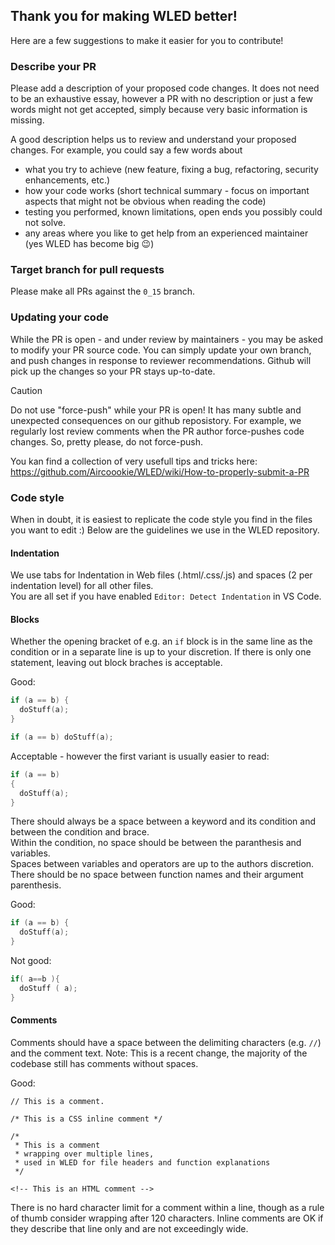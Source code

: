 ## Thank you for making WLED better!

Here are a few suggestions to make it easier for you to contribute!

### Describe your PR

Please add a description of your proposed code changes. It does not need to be an exhaustive essay, however a PR with no description or just a few words might not get accepted, simply because very basic information is missing.

A good description helps us to review and understand your proposed changes. For example, you could say a few words about
* what you try to achieve (new feature, fixing a bug, refactoring, security enhancements, etc.)
* how your code works (short technical summary - focus on important aspects that might not be obvious when reading the code)
* testing you performed, known limitations, open ends you possibly could not solve.
* any areas where you like to get help from an experienced maintainer (yes WLED has become big 😉)

### Target branch for pull requests

Please make all PRs against the `0_15` branch.

### Updating your code
While the PR is open - and under review by maintainers - you may be asked to modify your PR source code.
You can simply update your own branch, and push changes in response to reviewer recommendations. 
Github will pick up the changes so your PR stays up-to-date.

> [!CAUTION]
> Do not use "force-push" while your PR is open!
> It has many subtle and unexpected consequences on our github reposistory.
> For example, we regularly lost review comments when the PR author force-pushes code changes. So, pretty please, do not force-push.


You kan find a collection of very usefull tips and tricks here: https://github.com/Aircoookie/WLED/wiki/How-to-properly-submit-a-PR


### Code style

When in doubt, it is easiest to replicate the code style you find in the files you want to edit :)
Below are the guidelines we use in the WLED repository.

#### Indentation

We use tabs for Indentation in Web files (.html/.css/.js) and spaces (2 per indentation level) for all other files.  
You are all set if you have enabled `Editor: Detect Indentation` in VS Code.

#### Blocks

Whether the opening bracket of e.g. an `if` block is in the same line as the condition or in a separate line is up to your discretion. If there is only one statement, leaving out block braches is acceptable.

Good:  
```cpp
if (a == b) {
  doStuff(a);
}
```

```cpp
if (a == b) doStuff(a);
```

Acceptable - however the first variant is usually easier to read:
```cpp
if (a == b)
{
  doStuff(a);
}
```


There should always be a space between a keyword and its condition and between the condition and brace.  
Within the condition, no space should be between the paranthesis and variables.  
Spaces between variables and operators are up to the authors discretion.
There should be no space between function names and their argument parenthesis.

Good:  
```cpp
if (a == b) {
  doStuff(a);
}
```

Not good:  
```cpp
if( a==b ){
  doStuff ( a);
}
```

#### Comments

Comments should have a space between the delimiting characters (e.g. `//`) and the comment text.
Note: This is a recent change, the majority of the codebase still has comments without spaces.

Good:  
```
// This is a comment.

/* This is a CSS inline comment */

/* 
 * This is a comment
 * wrapping over multiple lines,
 * used in WLED for file headers and function explanations
 */

<!-- This is an HTML comment -->
```

There is no hard character limit for a comment within a line,
though as a rule of thumb consider wrapping after 120 characters.
Inline comments are OK if they describe that line only and are not exceedingly wide.
